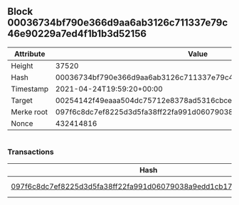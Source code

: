 ## Block 00036734bf790e366d9aa6ab3126c711337e79c46e90229a7ed4f1b1b3d52156

Attribute | Value
--- | ---
Height | 37520
Hash | 00036734bf790e366d9aa6ab3126c711337e79c46e90229a7ed4f1b1b3d52156
Timestamp | 2021-04-24T19:59:20+00:00
Target | 00254142f49eaaa504dc75712e8378ad5316cbcead634704b3734b6271167cc4
Merke root | 097f6c8dc7ef8225d3d5fa38ff22fa991d06079038a9edd1cb17a872386c22e9
Nonce | 432414816

```

```

### Transactions

Hash | Amount
--- | ---
[097f6c8dc7ef8225d3d5fa38ff22fa991d06079038a9edd1cb17a872386c22e9](097f6c8dc7ef8225d3d5fa38ff22fa991d06079038a9edd1cb17a872386c22e9.md) | 10.00000000 SKEPTI 
